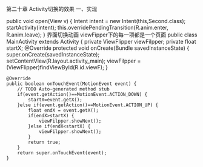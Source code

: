 第二十章 Activity切换的效果
一、实现
<?xml version="1.0" encoding="utf-8"?>
<alpha
    android:fromAlpha="1"
    android:toAlpha="0"
    xmlns:android="http://schemas.android.com/apk/res/android"
    android:duration="10000">
</alpha>
<?xml version="1.0" encoding="utf-8"?>
<alpha 
    android:fromAlpha="0" 
    android:toAlpha="1"
    xmlns:android="http://schemas.android.com/apk/res/android"
    android:duration="10000">

</alpha>
public void open(View v) {
		Intent intent = new Intent(this,Second.class);
		startActivity(intent);
		this.overridePendingTransition(R.anim.enter, R.anim.leave);
	}
界面切换动画
<?xml version="1.0" encoding="utf-8"?>
<LinearLayout xmlns:android="http://schemas.android.com/apk/res/android"
    android:layout_width="match_parent"
    android:layout_height="match_parent"
    android:orientation="vertical" >
    viewFipper下的每一项都是一个页面
	<ViewFlipper 
	    android:layout_width="fill_parent"
	    android:layout_height="fill_parent"
	    android:id="@+id/viewF">
		<LinearLayout 
		    android:layout_width="wrap_content"
		    android:layout_height="wrap_content"
		    android:background="#000">
		    <TextView 
		        android:layout_width="wrap_content"
		        android:layout_height="wrap_content"
		        android:text="ZZZZZZZZZZZZZZZZ"
		        android:textColor="#ffffff"/>
		</LinearLayout>
		<LinearLayout 
		    android:layout_width="wrap_content"
		    android:layout_height="wrap_content"
		    android:background="#000">
		    <TextView 
		        android:layout_width="wrap_content"
		        android:layout_height="wrap_content"
		        android:text="fllll"
		        android:textColor="#888"/>
		</LinearLayout>
	</ViewFlipper>
</LinearLayout>
public class MainActivity extends Activity {	
	private ViewFlipper viewFilpper;
	private float startX;
	@Override
	protected void onCreate(Bundle savedInstanceState) {
		super.onCreate(savedInstanceState);
		setContentView(R.layout.activity_main);
		viewFilpper = (ViewFlipper)findViewById(R.id.viewF);
	}

	@Override
	public boolean onTouchEvent(MotionEvent event) {
		// TODO Auto-generated method stub
		if(event.getAction()==MotionEvent.ACTION_DOWN) {
			startX=event.getX();
		}else if(event.getAction()==MotionEvent.ACTION_UP) {
			float endX = event.getX();
			if(endX>startX) {
				viewFilpper.showNext();
			}else if(endX<startX) {
				viewFilpper.showNext();
			}
			return true;
		}
		return super.onTouchEvent(event);
	}
